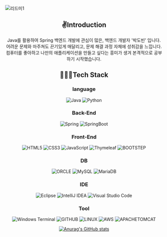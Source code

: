 ![리드미1](https://github.com/dobinpark/dobinpark/assets/53501690/ae6d4305-6ac6-4a0c-abc9-272cd9931361)

<div align=center>
  <h2>✌Introduction</h2>

Java를 활용하여 Spring 백엔드 개발에 관심이 많은, 백엔드 개발자 '박도빈' 입니다.<br>
어려운 문제와 마주쳐도 끈기있게 매달리고, 문제 해결 과정 자체에 성취감을 느낍니다.<br>
컴퓨터를 좋아하고 나만의 애플리케이션을 만들고 싶다는 흥미가 생겨 본격적으로 공부하기 시작했습니다.<br>

<h2>🙆🏻‍♂️Tech Stack</h2>

<h3>language</h3>

![Java](https://img.shields.io/badge/JAVA-007396?style=for-the-badge&logo=java&logoColor=white)
![Python](https://img.shields.io/badge/python-3670A0?style=for-the-badge&logo=python&logoColor=ffdd54)
<br>
<h3>Back-End</h3>

![Spring](https://img.shields.io/badge/Spring-6DB33F?style=for-the-badge&logo=Spring&logoColor=white)
![SpringBoot](https://img.shields.io/badge/SpringBoot-6DB33F?style=for-the-badge&logo=SpringBoot&logoColor=white)
<br>
<h3>Front-End</h3>

![HTML5](https://img.shields.io/badge/html5-%23E34F26.svg?style=for-the-badge&logo=html5&logoColor=white)
![CSS3](https://img.shields.io/badge/css3-%231572B6.svg?style=for-the-badge&logo=css3&logoColor=white)
![JavaScript](https://img.shields.io/badge/JavaScript-%231572D6.svg?style=for-the-badge&logo=Javascript&logoColor=white)
![Thymeleaf](https://img.shields.io/badge/Thymeleaf-%23005C0F.svg?style=for-the-badge&logo=Thymeleaf&logoColor=white)
![BOOTSTEP](https://img.shields.io/badge/bootstrap-7952B3?style=for-the-badge&logo=bootstrap&logoColor=white)
<br>
<h3>DB</h3>

![ORCLE](https://img.shields.io/badge/oracle-F80000?style=for-the-badge&logo=oracle&logoColor=white)
![MySQL](https://img.shields.io/badge/mysql-4479A1?style=for-the-badge&logo=mysql&logoColor=white)
![MariaDB](https://img.shields.io/badge/mariaDB-003545?style=for-the-badge&logo=mariaDB&logoColor=white)
<br>
<h3>IDE</h3>

![Eclipse](https://img.shields.io/badge/Eclipse-FE7A16.svg?style=for-the-badge&logo=Eclipse&logoColor=white)
![IntelliJ IDEA](https://img.shields.io/badge/IntelliJIDEA-000000.svg?style=for-the-badge&logo=intellij-idea&logoColor=white)
![Visual Studio Code](https://img.shields.io/badge/Visual%20Studio%20Code-0078d7.svg?style=for-the-badge&logo=visual-studio-code&logoColor=white)
<br>
<h3>Tool</h3>

![Windows Terminal](https://img.shields.io/badge/Windows%20Terminalt-%234D4D4D.svg?style=for-the-badge&logo=windows-terminal&logoColor=white)
![GITHUB](https://img.shields.io/badge/github-181717?style=for-the-badge&logo=github&logoColor=white)
![LINUX](https://img.shields.io/badge/linux-FCC624?style=for-the-badge&logo=linux&logoColor=black)
![AWS](https://img.shields.io/badge/aws-232F3E?style=for-the-badge&logo=aws&logoColor=white)
![APACHETOMCAT](https://img.shields.io/badge/apachetomcat-F8DC75?style=for-the-badge&logo=apachetomcat&logoColor=white)
<br>

[![Anurag's GitHub stats](https://github-readme-stats.vercel.app/api?username=dobinpark)](https://github.com/anuraghazra/github-readme-stats)
</div>
